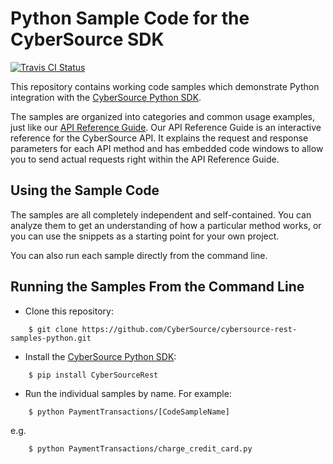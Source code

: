 # Python Sample Code for the CyberSource SDK
[![Travis CI Status](https://travis-ci.org/AuthorizeNet/sample-code-python.svg?branch=master)](https://travis-ci.org/AuthorizeNet/sample-code-python)

This repository contains working code samples which demonstrate Python integration with the [CyberSource Python SDK](https://github.com/AuthorizeNet/sdk-python).  

The samples are organized into categories and common usage examples, just like our [API Reference Guide](http://developer.cybersource.com/api/reference). Our API Reference Guide is an interactive reference for the CyberSource API. It explains the request and response parameters for each API method and has embedded code windows to allow you to send actual requests right within the API Reference Guide.


## Using the Sample Code

The samples are all completely independent and self-contained. You can analyze them to get an understanding of how a particular method works, or you can use the snippets as a starting point for your own project.

You can also run each sample directly from the command line.

## Running the Samples From the Command Line
* Clone this repository:
```
    $ git clone https://github.com/CyberSource/cybersource-rest-samples-python.git
```
* Install the [CyberSource Python SDK](https://www.github.com/AuthorizeNet/sdk-python):
```
    $ pip install CyberSourceRest
```  
* Run the individual samples by name. For example:
```
    $ python PaymentTransactions/[CodeSampleName]
```
e.g.
```
    $ python PaymentTransactions/charge_credit_card.py
```


